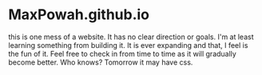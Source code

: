 # MaxPowah.github.io

this is one mess of a website. It has no clear direction or goals. I'm at least learning something from building it.
It is ever expanding and that, I feel is the fun of it.
Feel free to check in from time to time as it will gradually become better. Who knows? Tomorrow it may have css.
